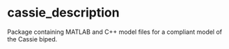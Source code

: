 # cassie_description
Package containing MATLAB and C++ model files for a compliant model of the Cassie biped.
